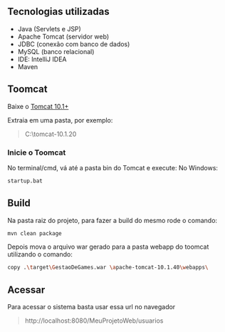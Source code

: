 ## Tecnologias utilizadas
- Java (Servlets e JSP)
- Apache Tomcat (servidor web)
- JDBC (conexão com banco de dados)
- MySQL (banco relacional)
- IDE: IntelliJ IDEA
- Maven

## Toomcat
Baixe o [Tomcat 10.1+](https://tomcat.apache.org/download-10.cgi)

Extraia em uma pasta, por exemplo: 
> C:\tomcat-10.1.20
 
### Inicie o Toomcat
No terminal/cmd, vá até a pasta bin do Tomcat e execute:
No Windows:
``` bash
startup.bat
```

## Build
Na pasta raiz do projeto, para fazer a build do mesmo rode o comando:
``` bash
mvn clean package
```
Depois mova o arquivo war gerado para a pasta webapp do toomcat utilizando o comando:
``` bash
copy .\target\GestaoDeGames.war \apache-tomcat-10.1.40\webapps\
```

## Acessar
Para acessar o sistema basta usar essa url no navegador
> http://localhost:8080/MeuProjetoWeb/usuarios